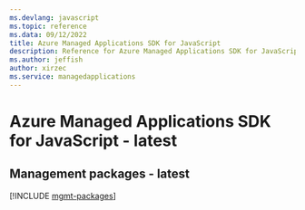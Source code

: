 ```yaml
---
ms.devlang: javascript
ms.topic: reference
ms.data: 09/12/2022
title: Azure Managed Applications SDK for JavaScript
description: Reference for Azure Managed Applications SDK for JavaScript
ms.author: jeffish
author: xirzec
ms.service: managedapplications
---
```

# Azure Managed Applications SDK for JavaScript - latest

## Management packages - latest
[!INCLUDE [mgmt-packages](managed-applications-mgmt-index.md)]